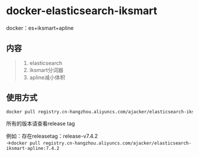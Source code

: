 # docker-elasticsearch-iksmart
docker：es+iksmart+apline


## 内容
> 1. elasticsearch  
> 2. iksmart分词器  
> 3. apline减小体积 

## 使用方式
```bash
docker pull registry.cn-hangzhou.aliyuncs.com/ajacker/elasticsearch-iksmart-apline:<version>
```

所有的版本请查看release tag

例如：存在releasetag：release-v7.4.2   
->`docker pull registry.cn-hangzhou.aliyuncs.com/ajacker/elasticsearch-iksmart-apline:7.4.2`

